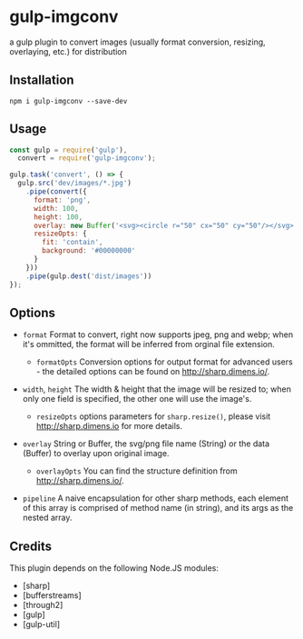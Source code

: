 gulp-imgconv
==========

a gulp plugin to convert images (usually format conversion, resizing, overlaying, etc.) for distribution

## Installation

```
npm i gulp-imgconv --save-dev
```

## Usage
```javascript
const gulp = require('gulp'), 
  convert = require('gulp-imgconv');

gulp.task('convert', () => {
  gulp.src('dev/images/*.jpg')
    .pipe(convert({
      format: 'png',
      width: 100,
      height: 100,
      overlay: new Buffer('<svg><circle r="50" cx="50" cy="50"/></svg>'),
      resizeOpts: {
        fit: 'contain',
        background: '#00000000'
      }
    }))
    .pipe(gulp.dest('dist/images'))
});
```
## Options
- `format`
    Format to convert, right now supports jpeg, png and webp; when it's ommitted, the format will be inferred from orginal file extension.
    - `formatOpts`
      Conversion options for output format for advanced users - the detailed options can be found on http://sharp.dimens.io/.

- `width`, `height`
    The width & height that the image will be resized to; when only one field is specified, the other one will use the image's.  
    - `resizeOpts`
      options parameters for `sharp.resize()`, please visit http://sharp.dimens.io for more details.

- `overlay`
    String or Buffer, the svg/png file name (String) or the data (Buffer) to overlay upon original image.
    - `overlayOpts`
      You can find the structure definition from http://sharp.dimens.io/.

- `pipeline`
    A naive encapsulation for other sharp methods, each element of this array is comprised of method name (in string), and its args as the nested array.

Credits
---------------

This plugin depends on the following Node.JS modules:
* [sharp]
* [bufferstreams]
* [through2]
* [gulp]
* [gulp-util]
